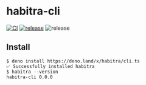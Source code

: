 # habitra-cli

[![CI](https://github.com/ytkg/habitra-cli/actions/workflows/ci.yml/badge.svg)](https://github.com/ytkg/habitra-cli/actions/workflows/ci.yml)
[![release](https://img.shields.io/github/v/tag/ytkg/habitra-cli?label=release&logo=deno)](https://deno.land/x/habitra)
![release](https://img.shields.io/badge/license-MIT-brightgreen)

## Install

```
$ deno install https://deno.land/x/habitra/cli.ts
✅ Successfully installed habitra
$ habitra --version
habitra-cli 0.0.0
```
